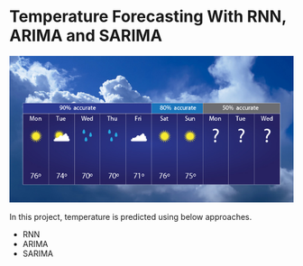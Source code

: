 # Temperature Forecasting With RNN, ARIMA and SARIMA

![image](https://github.com/sumuduliyanage/CO542---Weather-Forecasting-with-RNN/blob/main/images/forecast-reliability.jpg)

In this project, temperature is predicted using below approaches.
- RNN
- ARIMA
- SARIMA


